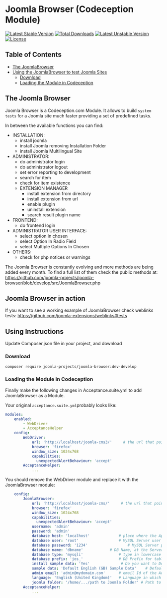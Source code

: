 # Joomla Browser (Codeception Module)
[![Latest Stable Version](https://poser.pugx.org/joomla-projects/joomla-browser/v/stable)](https://packagist.org/packages/joomla-projects/joomla-browser) [![Total Downloads](https://poser.pugx.org/joomla-projects/joomla-browser/downloads)](https://packagist.org/packages/joomla-projects/joomla-browser) [![Latest Unstable Version](https://poser.pugx.org/joomla-projects/joomla-browser/v/unstable)](https://packagist.org/packages/joomla-projects/joomla-browser) [![License](https://poser.pugx.org/joomla-projects/joomla-browser/license)](https://packagist.org/packages/joomla-projects/joomla-browser)

## Table of Contents

* [The JoomlaBrowser](#the-joomla-browser)
* [Using the JoomlaBrowser to test Joomla Sites](#using-instructions)
  * [Download](#download)
  * [Loading the Module in Codeception](loading-the-module-in-codeception)

## The Joomla Browser
Joomla Browser is a Codeception.com Module. It allows to build `system tests` for a Joomla site much faster providing a set of predefined tasks. 

In between the available functions you can find:

* INSTALLATION:
  * install joomla
  * install Joomla removing Installation Folder
  * install Joomla Multilingual Site
* ADMINISTRATOR:
  * do administrator login
  * do administrator logout
  * set error reporting to development
  * search for item
  * check for item existence
  * EXTENSION MANAGER
    * install extension from directory
    * install extension from url
    * enable plugin
    * uninstall extension
    * search result plugin name
* FRONTEND:
  * do frontend login
* ADMINISTRATOR USER INTERFACE:
  * select option in chosen
  * select Option In Radio Field
  * select Multiple Options In Chosen
* OTHERS:
  * check for php notices or warnings


The Joomla Browser is constantly evolving and more methods are being added every month. 
To find a full list of them check the public methods at: https://github.com/joomla-projects/joomla-browser/blob/develop/src/JoomlaBrowser.php


## Joomla Browser in action
If you want to see a working example of JoomlaBrowser check weblinks tests: https://github.com/joomla-extensions/weblinks#tests

## Using Instructions
Update Composer.json file in your project, and download

### Download

```
composer require joomla-projects/joomla-browser:dev-develop
```

### Loading the Module in Codeception

Finally make the following changes in Acceptance.suite.yml to add JoomlaBrowser as a Module. 

Your original `acceptance.suite.yml`probably looks like:

```yaml
modules:
    enabled:
        - WebDriver
        - AcceptanceHelper
    config:
        WebDriver:
            url: 'http://localhost/joomla-cms3/'     # the url that points to the joomla cms
            browser: 'firefox'
            window_size: 1024x768
            capabilities:
              unexpectedAlertBehaviour: 'accept'
        AcceptanceHelper:
            ...
```

You should remove the WebDriver module and replace it with the JoomlaBrowser module:

```yaml
    config:
        JoomlaBrowser:
            url: 'http://localhost/joomla-cms/'     # the url that points to the joomla installation at /tests/system/joomla-cms
            browser: 'firefox'
            window_size: 1024x768
            capabilities:
              unexpectedAlertBehaviour: 'accept'
            username: 'admin'
            password: 'admin'
            database host: 'localhost'             # place where the Application is Hosted #server Address
            database user: 'root'                  # MySQL Server user ID, usually root
            database password: '1234'                  # MySQL Server password, usually empty or root
            database name: 'dbname'            # DB Name, at the Server
            database type: 'mysqli'                # type in lowercase one of the options: MySQL\MySQLi\PDO
            database prefix: 'jos_'                # DB Prefix for tables
            install sample data: 'Yes'              # Do you want to Download the Sample Data Along with Joomla Installation, then keep it Yes
            sample data: 'Default English (GB) Sample Data'    # Default Sample Data
            admin email: 'admin@mydomain.com'      # email Id of the Admin
            language: 'English (United Kingdom)'   # Language in which you want the Application to be Installed
            joomla folder: '/home/.../path to Joomla Folder' # Path to Joomla installation where we execute the tests
        AcceptanceHelper:
            ...
```
